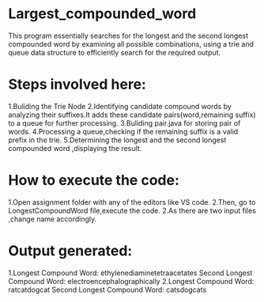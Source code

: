 # Largest_compounded_word
This program essentially searches for the longest and the second longest compounded word  by examining all possible combinations, using a trie and queue data structure to efficiently search for the required output.
# Steps involved here:
1.Buliding the Trie Node 2.Identifying candidate compound words by analyzing their suffixes.It adds these candidate pairs(word,remaining suffix) to a queue for further processing.
3.Buliding pair.java for storing pair of words.
4.Processing a queue,checking if the remaining suffix is a valid prefix in the trie.
5.Determining the longest and the second longest compounded word ,displaying the result.
# How to execute the code:
1.Open assignment folder with any of the editors like VS code.
2.Then, go to  LongestCompoundWord file,execute the code.
2.As there are two input files ,change name accordingly.
# Output generated:
1.Longest Compound Word: ethylenediaminetetraacetates
  Second Longest Compound Word: electroencephalographically
2.Longest Compound Word: ratcatdogcat
  Second Longest Compound Word: catsdogcats 
